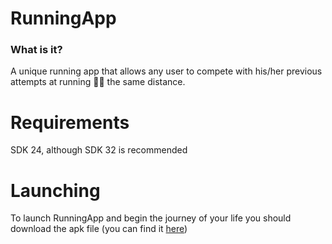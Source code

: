 # RunningApp
### What is it?
A unique  running app that allows any user to compete with his/her previous attempts at running 🏃‍♂️ the same distance. 

# Requirements
SDK 24, although SDK 32 is recommended

# Launching
To launch RunningApp and begin the journey of your life you should download the apk file (you can find it [here](https://github.com/nzelenyy/RunningApp/blob/master/RunningApp.apk))
